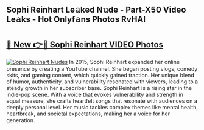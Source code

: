## Sophi Reinhart Le𝚊ked N𝚞de - Part-X50 Video Le𝚊ks - Hot Onlyf𝚊ns Photos RvHAl

# <h2><a href="http://ab71251.deff.icu/?id=Sophi+Reinhart">🔗 New 👉🔴 Sophi Reinhart VIDEO Photos</a></h2>

[![Sophi Reinhart N𝚞des](https://i.imgur.com/rIISA9y.gif)](http://ab71251.deff.icu/?id=Sophi+Reinhart)
In 2015, Sophi Reinhart expanded her online presence by creating a YouTube channel. She began posting vlogs, comedy skits, and gaming content, which quickly gained traction. Her unique blend of humor, authenticity, and vulnerability resonated with viewers, leading to a steady growth in her subscriber base. Sophi Reinhart is a rising star in the indie-pop scene. With a voice that evokes vulnerability and strength in equal measure, she crafts heartfelt songs that resonate with audiences on a deeply personal level. Her music tackles complex themes like mental health, heartbreak, and societal expectations, making her a voice for her generation.

